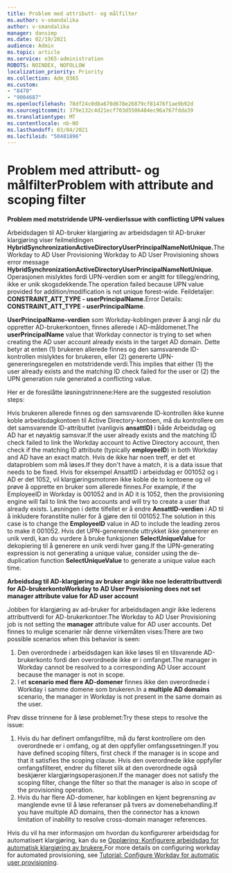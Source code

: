 ```yaml
---
title: Problem med attributt- og målfilter
ms.author: v-smandalika
author: v-smandalika
manager: dansimp
ms.date: 02/19/2021
audience: Admin
ms.topic: article
ms.service: o365-administration
ROBOTS: NOINDEX, NOFOLLOW
localization_priority: Priority
ms.collection: Adm_O365
ms.custom:
- "8470"
- "9004687"
ms.openlocfilehash: 78df24c0d8a670d678e26879cf81476f1ae9b92d
ms.sourcegitcommit: 379e132c4d21ecf703d5506484ec96a767fdda39
ms.translationtype: MT
ms.contentlocale: nb-NO
ms.lasthandoff: 03/04/2021
ms.locfileid: "50481896"
---
```

# <a name="problem-with-attribute-and-scoping-filter"></a><span data-ttu-id="ead13-102">Problem med attributt- og målfilter</span><span class="sxs-lookup"><span data-stu-id="ead13-102">Problem with attribute and scoping filter</span></span>

<span data-ttu-id="ead13-103">**Problem med motstridende UPN-verdier**</span><span class="sxs-lookup"><span data-stu-id="ead13-103">**Issue with conflicting UPN values**</span></span>

<span data-ttu-id="ead13-104">Arbeidsdagen til AD-bruker klargjøring av arbeidsdagen til AD-bruker klargjøring viser feilmeldingen **HybridSynchronizationActiveDirectoryUserPrincipalNameNotUnique.**</span><span class="sxs-lookup"><span data-stu-id="ead13-104">The Workday to AD User Provisioning Workday to AD User Provisioning shows error message **HybridSynchronizationActiveDirectoryUserPrincipalNameNotUnique**.</span></span> <span data-ttu-id="ead13-105">Operasjonen mislyktes fordi UPN-verdien som er angitt for tillegg/endring, ikke er unik skogsdekkende.</span><span class="sxs-lookup"><span data-stu-id="ead13-105">The operation failed because UPN value provided for addition/modification is not unique forest-wide.</span></span> <span data-ttu-id="ead13-106">Feildetaljer: **CONSTRAINT_ATT_TYPE - userPrincipalName.**</span><span class="sxs-lookup"><span data-stu-id="ead13-106">Error Details: **CONSTRAINT_ATT_TYPE - userPrincipalName**.</span></span>

<span data-ttu-id="ead13-107">**UserPrincipalName-verdien** som Workday-koblingen prøver å angi når du oppretter AD-brukerkontoen, finnes allerede i AD-måldomenet.</span><span class="sxs-lookup"><span data-stu-id="ead13-107">The **userPrincipalName** value that Workday connector is trying to set when creating the AD user account already exists in the target AD domain.</span></span> <span data-ttu-id="ead13-108">Dette betyr at enten (1) brukeren allerede finnes og den samsvarende ID-kontrollen mislyktes for brukeren, eller (2) genererte UPN-genereringsregelen en motstridende verdi.</span><span class="sxs-lookup"><span data-stu-id="ead13-108">This implies that either (1) the user already exists and the matching ID check failed for the user or (2) the UPN generation rule generated a conflicting value.</span></span>

<span data-ttu-id="ead13-109">Her er de foreslåtte løsningstrinnene:</span><span class="sxs-lookup"><span data-stu-id="ead13-109">Here are the suggested resolution steps:</span></span>

<span data-ttu-id="ead13-110">Hvis brukeren allerede finnes og den samsvarende ID-kontrollen ikke kunne koble arbeidsdagkontoen til Active Directory-kontoen, må du kontrollere om det samsvarende ID-attributtet (vanligvis **ansattID)** i både Arbeidsdag og AD har et nøyaktig samsvar.</span><span class="sxs-lookup"><span data-stu-id="ead13-110">If the user already exists and the matching ID check failed to link the Workday account to Active Directory account, then check if the matching ID attribute (typically **employeeID**) in both Workday and AD have an exact match.</span></span> <span data-ttu-id="ead13-111">Hvis de ikke har noen treff, er det et dataproblem som må løses.</span><span class="sxs-lookup"><span data-stu-id="ead13-111">If they don't have a match, it is a data issue that needs to be fixed.</span></span> <span data-ttu-id="ead13-112">Hvis for eksempel AnsattID i arbeidsdag er 001052 og i AD er det 1052, vil klargjøringsmotoren ikke koble de to kontoene og vil prøve å opprette en bruker som allerede finnes.</span><span class="sxs-lookup"><span data-stu-id="ead13-112">For example, if the EmployeeID in Workday is 001052 and in AD it is 1052, then the provisioning engine will fail to link the two accounts and will try to create a user that already exists.</span></span> <span data-ttu-id="ead13-113">Løsningen i dette tilfellet er å endre **AnsattID-verdien** i AD til å inkludere foranstilte nuller for å gjøre den til 001052.</span><span class="sxs-lookup"><span data-stu-id="ead13-113">The solution in this case is to change the **EmployeeID** value in AD to include the leading zeros to make it 001052.</span></span>
<span data-ttu-id="ead13-114">Hvis det UPN-genererende uttrykket ikke genererer en unik verdi, kan du vurdere å bruke funksjonen **SelectUniqueValue** for dekopiering til å generere en unik verdi hver gang.</span><span class="sxs-lookup"><span data-stu-id="ead13-114">If the UPN-generating expression is not generating a unique value, consider using the de-duplication function **SelectUniqueValue** to generate a unique value each time.</span></span>

<span data-ttu-id="ead13-115">**Arbeidsdag til AD-klargjøring av bruker angir ikke noe lederattributtverdi for AD-brukerkonto**</span><span class="sxs-lookup"><span data-stu-id="ead13-115">**Workday to AD User Provisioning does not set manager attribute value for AD user account**</span></span>

<span data-ttu-id="ead13-116">Jobben for klargjøring av ad-bruker  for arbeidsdagen angir ikke lederens attributtverdi for AD-brukerkontoer.</span><span class="sxs-lookup"><span data-stu-id="ead13-116">The Workday to AD User Provisioning job is not setting the **manager** attribute value for AD user accounts.</span></span> <span data-ttu-id="ead13-117">Det finnes to mulige scenarier når denne virkemåten vises:</span><span class="sxs-lookup"><span data-stu-id="ead13-117">There are two possible scenarios when this behavior is seen:</span></span>

1. <span data-ttu-id="ead13-118">Den overordnede i arbeidsdagen kan ikke løses til en tilsvarende AD-brukerkonto fordi den overordnede ikke er i omfanget.</span><span class="sxs-lookup"><span data-stu-id="ead13-118">The manager in Workday cannot be resolved to a corresponding AD User account because the manager is not in scope.</span></span>
2. <span data-ttu-id="ead13-119">I et **scenario med flere AD-domener** finnes ikke den overordnede i Workday i samme domene som brukeren.</span><span class="sxs-lookup"><span data-stu-id="ead13-119">In a **multiple AD domains** scenario, the manager in Workday is not present in the same domain as the user.</span></span>

<span data-ttu-id="ead13-120">Prøv disse trinnene for å løse problemet:</span><span class="sxs-lookup"><span data-stu-id="ead13-120">Try these steps to resolve the issue:</span></span>

1. <span data-ttu-id="ead13-121">Hvis du har definert omfangsfiltre, må du først kontrollere om den overordnede er i omfang, og at den oppfyller omfangssetningen.</span><span class="sxs-lookup"><span data-stu-id="ead13-121">If you have defined scoping filters, first check if the manager is in scope and that it satisfies the scoping clause.</span></span> <span data-ttu-id="ead13-122">Hvis den overordnede ikke oppfyller omfangsfilteret, endrer du filteret slik at den overordnede også beskjærer klargjøringsoperasjonen.</span><span class="sxs-lookup"><span data-stu-id="ead13-122">If the manager does not satisfy the scoping filter, change the filter so that the manager is also in scope of the provisioning operation.</span></span>
2. <span data-ttu-id="ead13-123">Hvis du har flere AD-domener, har koblingen en kjent begrensning av manglende evne til å løse referanser på tvers av domenebehandling.</span><span class="sxs-lookup"><span data-stu-id="ead13-123">If you have multiple AD domains, then the connector has a known limitation of inability to resolve cross-domain manager references.</span></span>

<span data-ttu-id="ead13-124">Hvis du vil ha mer informasjon om hvordan du konfigurerer arbeidsdag for automatisert klargjøring, kan du se [Opplæring: Konfigurere arbeidsdag for automatisk klargjøring av brukere.](https://docs.microsoft.com/azure/active-directory/saas-apps/workday-inbound-tutorial)</span><span class="sxs-lookup"><span data-stu-id="ead13-124">For more details on configuring workday for automated provisioning, see [Tutorial: Configure Workday for automatic user provisioning](https://docs.microsoft.com/azure/active-directory/saas-apps/workday-inbound-tutorial).</span></span>














